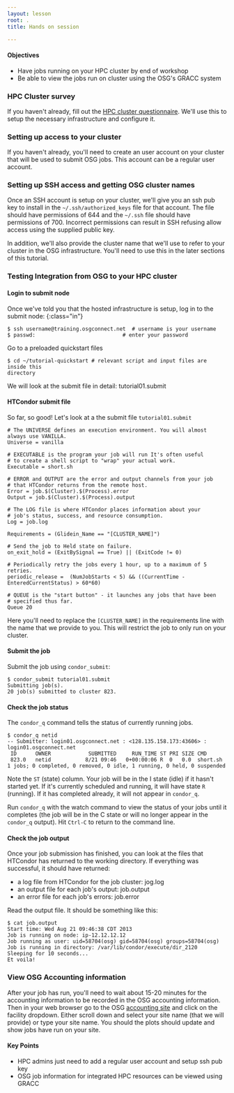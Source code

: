```yaml
---
layout: lesson
root: .
title: Hands on session

---
```

<div class="objectives" markdown="1">

#### Objectives
* Have jobs running on your HPC cluster by end of workshop 
* Be able to view the jobs run on cluster using the OSG's GRACC system
</div>

### HPC Cluster survey

If you haven't already, fill out the <a
href="https://goo.gl/forms/8OukxsyG6KBSGHuR2">HPC cluster questionnaire</a>. We'll use
this to setup the necessary infrastructure and configure it.

### Setting up access to your cluster

If you haven't already, you'll need to create an user account on your cluster
that will be used to submit OSG jobs.  This account can be a regular user
account.  

### Setting up SSH access and getting OSG cluster names
Once an SSH account is setup on your cluster, we'll give you an ssh pub key to
install in the `~/.ssh/authorized_keys` file for that account.  The file should
have permissions of 644 and the `~/.ssh` file should have permissions of 700.
Incorrect permissions can result in SSH refusing allow access using the supplied
public key.

In addition, we'll also provide the cluster name that we'll use to refer to your
cluster in the OSG infrastructure.  You'll need to use this in the later
sections of this tutorial. 



### Testing Integration from OSG to your HPC cluster
#### Login to submit node 

Once we've told you that the hosted infrastructure is setup, log in to the submit node:
{:class="in"}

~~~
$ ssh username@training.osgconnect.net  # username is your username
$ passwd:                            # enter your password
~~~

Go to a preloaded quickstart files

~~~
$ cd ~/tutorial-quickstart # relevant script and input files are inside this
directory
~~~

We will look at the submit file in detail: tutorial01.submit

#### HTCondor submit file

So far, so good! Let's look at a the submit file `tutorial01.submit`

    # The UNIVERSE defines an execution environment. You will almost always use VANILLA.
    Universe = vanilla
    
    # EXECUTABLE is the program your job will run It's often useful
    # to create a shell script to "wrap" your actual work.
    Executable = short.sh
    
    # ERROR and OUTPUT are the error and output channels from your job
    # that HTCondor returns from the remote host.
    Error = job.$(Cluster).$(Process).error
    Output = job.$(Cluster).$(Process).output
    
    # The LOG file is where HTCondor places information about your
    # job's status, success, and resource consumption.
    Log = job.log
    
    Requirements = (Glidein_Name == "[CLUSTER_NAME]")

    # Send the job to Held state on failure. 
    on_exit_hold = (ExitBySignal == True) || (ExitCode != 0)
    
    # Periodically retry the jobs every 1 hour, up to a maximum of 5 retries.
    periodic_release =  (NumJobStarts < 5) && ((CurrentTime - EnteredCurrentStatus) > 60*60)
    
    # QUEUE is the "start button" - it launches any jobs that have been
    # specified thus far.
    Queue 20

Here you'll need to replace the ```[CLUSTER_NAME]``` in the requirements line
with the name that we provide to you.  This will restrict the job to only run on
your cluster.  

#### Submit the job 

Submit the job using `condor_submit`:

	$ condor_submit tutorial01.submit
	Submitting job(s). 
	20 job(s) submitted to cluster 823.

#### Check the job status

The `condor_q` command tells the status of currently running jobs.

	$ condor_q netid
	-- Submitter: login01.osgconnect.net : <128.135.158.173:43606> : login01.osgconnect.net
	 ID      OWNER            SUBMITTED     RUN_TIME ST PRI SIZE CMD
	 823.0   netid           8/21 09:46   0+00:00:06 R  0   0.0  short.sh
	1 jobs; 0 completed, 0 removed, 0 idle, 1 running, 0 held, 0 suspended

Note the `ST` (state) column. Your job will be in the I state (idle) if
it hasn't started yet. If it's currently scheduled and running, it will
have state `R` (running). If it has completed already, it will not appear
in `condor_q`. 

Run `condor_q` with the watch command to view the status of your jobs until it
completes (the job will be in the C state or will no longer appear in the
`condor_q` output).  Hit `Ctrl-C` to return to the command line.

#### Check the job output

Once your job submission has finished, you can look at the files that HTCondor has
returned to the working directory. If everything was successful, it
should have returned:

* a log file from HTCondor for the job cluster: jog.log
* an output file for each job's output: job.output
* an error file for each job's errors: job.error

Read the output file. It should be something like this: 

	$ cat job.output
	Start time: Wed Aug 21 09:46:38 CDT 2013
	Job is running on node: ip-12.12.12.12
	Job running as user: uid=58704(osg) gid=58704(osg) groups=58704(osg)
	Job is running in directory: /var/lib/condor/execute/dir_2120
	Sleeping for 10 seconds...
	Et voila!


### View OSG Accounting information

After your job has run, you'll need to wait about 15-20 minutes for the
accounting information to be recorded in the OSG accounting information.
Then in your web browser go to the OSG 
[accounting site](https://gracc.opensciencegrid.org/dashboard/db/payload-jobs-summary?orgId=1) 
and click on the facility dropdown.  Either scroll down and select your site
name (that we will provide) or type your site name.  You should the plots should
update and show jobs have run on your site.

<div class="keypoints" markdown="1">

#### Key Points
* HPC admins just need to add a regular user account and setup ssh pub key
* OSG job information for integrated HPC resources can be viewed using GRACC


</div>

